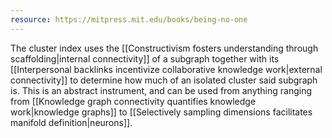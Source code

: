 ```yaml
---
resource: https://mitpress.mit.edu/books/being-no-one
---
```


The cluster index uses the [[Constructivism fosters understanding through scaffolding|internal connectivity]] of a subgraph together with its [[Interpersonal backlinks incentivize collaborative knowledge work|external connectivity]] to determine how much of an isolated cluster said subgraph is. This is an abstract instrument, and can be used from anything ranging from [[Knowledge graph connectivity quantifies knowledge work|knowledge graphs]] to [[Selectively sampling dimensions facilitates manifold definition|neurons]].